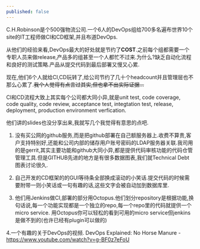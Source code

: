 ```yaml
---
published: false
---
```

C.H.Robinson是个500强物流公司.一个6人的DevOps组给700多名遍布世界10个site的IT工程师做CI和CD框架,并且布道DevOps.

从他们的经验来看,DevOps最大的好处就是节约了**COST**.之前每个组都需要一个专职人员来做release,产品多的组甚至一个人都忙不过来.为什么?缺乏自动化流程和良好的测试策略.产品从提交代码到最后部署又慢又心累.

现在,他们6个人就给CI,CD玩转了,给公司节约了几十个headcount并且管理层也不那么心累了.~~我个人觉得有点言过其实,但也拿不出实际证据...~~

CI和CD流程大致上其实每个公司都大同小异,就是unit test, code coverage, code quality, code review, acceptance test, integtation test, release, deployment, production environment verfication. 

他们讲的slides也没分享出来,我就写几个我觉得有意思的点吧.
1. 没有买公网的github服务,而是把github部署在自己额服务器上.收费不算贵,客户支持特别好,还能和公司内部的储存用户账号密码的LDAP服务器关联.我司用的是gerrit,其实主要功能和github大同小异,都是提供代码审核功能的代码仓管管理工具.但是GITHUB先进的地方是有很多数据图表,我们就Technical Debt图表讨论很久.

2. 自己开发的CD框架的的GUI等待条全部换成滚动的小笑话.提交代码的时候需要附带一则小笑话或一句有趣的话,这些文字会被自动加到数据库里.

3. 他们用Jenkins做CI,部署的部分用Octopus.他们划分repository是根据功能,换句话说,每一个功能实现都是一个独立的repo,每一个repo里的代码就提供一个micro service. 用Octopus你可以轻松的看到可用的micro service但jenkins是做不到的(也许已经有plugin可以做的)

4.一个有趣的关于DevOps的视频. 
DevOps Explained: No Horse Manure - https://www.youtube.com/watch?v=g-BF0z7eFoU


